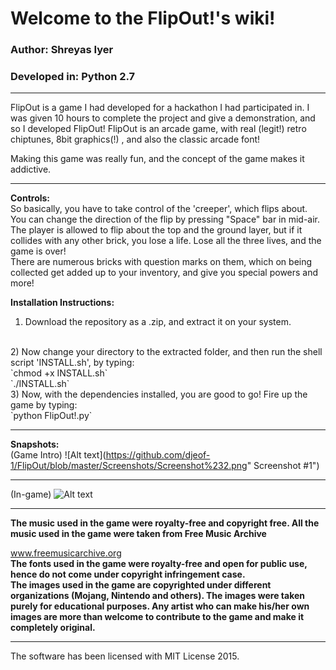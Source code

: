 # Welcome to the FlipOut!'s wiki!

### Author: Shreyas Iyer<br>
### Developed in: Python 2.7<br>

***

FlipOut is a game I had developed for a hackathon I had participated in. I was given 10 hours to complete the project and give a demonstration, and so I developed FlipOut! FlipOut is an arcade game, with real (legit!) retro chiptunes, 8bit graphics(!) , and also the classic arcade font! 

Making this game was really fun, and the concept of the game makes it addictive.

***

**Controls:**<br />
  So basically, you have to take control of the 'creeper', which flips about. You can change the direction of the flip by pressing "Space" bar in mid-air. The player is allowed to flip about the top and the ground layer, but if it collides with any other brick, you lose a life. Lose all the three lives, and the game is over!
<br />
  There are numerous bricks with question marks on them, which on being collected get added up to your inventory, and give you special powers and more!

**Installation Instructions:**
<br />
1) Download the repository as a .zip, and extract it on your system.
<br />
2) Now change your directory to the extracted folder, and then run the shell script 'INSTALL.sh', by typing:<br />
`chmod +x INSTALL.sh`
<br />
`./INSTALL.sh`
<br />
3) Now, with the dependencies installed, you are good to go! Fire up the game by typing: <br />
`python FlipOut!.py`

***

**Snapshots:**
<br>
(Game Intro)
![Alt text](https://github.com/djeof-1/FlipOut/blob/master/Screenshots/Screenshot%232.png" Screenshot #1")

***

(In-game)
![Alt text](https://github.com/djeof-1/FlipOut/blob/master/Screenshots/Screenshot%231.png "Screenshot #2")

***

<b> The music used in the game were royalty-free and copyright free. All the music used in the game were taken from Free Music Archive</b>

www.freemusicarchive.org
<br />
<b> The fonts used in the game were royalty-free and open for public use, hence do not come under copyright infringement case.</b>
<br />
<b> The images used in the game are copyrighted under different organizations (Mojang, Nintendo and others). The images were taken purely for educational purposes. Any artist who can make his/her own images are more than welcome to contribute to the game and make it completely original.</b>

***

The software has been licensed with MIT License 2015.
